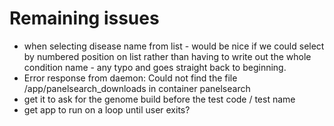 # Remaining issues
* when selecting disease name from list - would be nice if we could select by numbered position on list rather than having to write out the whole condition name - any typo and goes straight back to beginning. 
* Error response from daemon: Could not find the file /app/panelsearch_downloads in container panelsearch
* get it to ask for the genome build before the test code / test name
* get app to run on a loop until user exits?